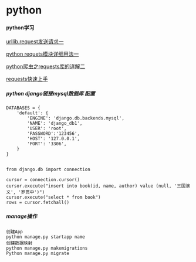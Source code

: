 # python
#### python学习

[urllib.request发送请求一](https://blog.csdn.net/bo_mask/article/details/76067790)

[python requets模块详细用法一](https://www.jianshu.com/p/201b94e6e2a1)

[python爬虫之requests库的详解二](https://blog.csdn.net/sunshunli/article/details/79965891)

[requests快速上手](http://docs.python-requests.org/zh_CN/latest/user/quickstart.html#id10)

##### python django链接mysql数据库 配置
    
    DATABASES = {
        'default': {
            'ENGINE': 'django.db.backends.mysql',
            'NAME': 'django_db1',
            'USER': 'root',
            'PASSWORD':'123456',
            'HOST': '127.0.0.1',
            'PORT': '3306',
        }
    }
    
    
    from django.db import connection
    
    cursor = connection.cursor()
    cursor.execute("insert into book(id, name, author) value (null, '三国演义', '罗贯中')")
    cursor.execute("select * from book")
    rows = cursor.fetchall()

##### manage操作
    创建App
    python manage.py startapp name
    创建数据映射
    python manage.py makemigrations
    Python manage.py migrate
